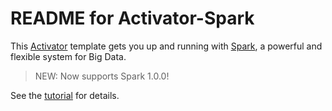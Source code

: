 # README for Activator-Spark

This [Activator](http://typesafe.com/activator) template gets you up and running with [Spark](http://spark.apache.org/), a powerful and flexible system for Big Data.

> NEW: Now supports Spark 1.0.0!

See the [tutorial](tutorial/README.md) for details.

